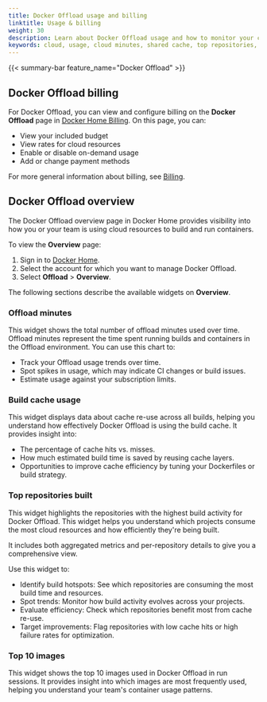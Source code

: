 ```yaml
---
title: Docker Offload usage and billing
linktitle: Usage & billing
weight: 30
description: Learn about Docker Offload usage and how to monitor your cloud resources.
keywords: cloud, usage, cloud minutes, shared cache, top repositories, cloud builder, Docker Offload
---
```


{{< summary-bar feature_name="Docker Offload" >}}

## Docker Offload billing

For Docker Offload, you can view and configure billing on the **Docker Offload**
page in [Docker Home Billing](https://app.docker.com/billing). On this page, you
can:

- View your included budget
- View rates for cloud resources
- Enable or disable on-demand usage
- Add or change payment methods

For more general information about billing, see [Billing](../billing/_index.md).

## Docker Offload overview

The Docker Offload overview page in Docker Home provides visibility into
how you or your team is using cloud resources to build and run containers.

To view the **Overview** page:

1. Sign in to [Docker Home](https://app.docker.com/).
2. Select the account for which you want to manage Docker Offload.
3. Select **Offload** > **Overview**.

The following sections describe the available widgets on **Overview**.

### Offload minutes

This widget shows the total number of offload minutes used over time. Offload
minutes represent the time spent running builds and containers in the Offload
environment. You can use this chart to:

- Track your Offload usage trends over time.
- Spot spikes in usage, which may indicate CI changes or build issues.
- Estimate usage against your subscription limits.

### Build cache usage

This widget displays data about cache re-use across all builds, helping you
understand how effectively Docker Offload is using the build cache. It
provides insight into:

- The percentage of cache hits vs. misses.
- How much estimated build time is saved by reusing cache layers.
- Opportunities to improve cache efficiency by tuning your Dockerfiles or build
  strategy.

### Top repositories built

This widget highlights the repositories with the highest build activity for
Docker Offload. This widget helps you understand which projects consume the most
cloud resources and how efficiently they're being built.

It includes both aggregated metrics and per-repository details to give you a
comprehensive view.

Use this widget to:

- Identify build hotspots: See which repositories are consuming the most build
  time and resources.
- Spot trends: Monitor how build activity evolves across your projects.
- Evaluate efficiency: Check which repositories benefit most from cache re-use.
- Target improvements: Flag repositories with low cache hits or high failure
  rates for optimization.

### Top 10 images

This widget shows the top 10 images used in Docker Offload in run sessions. It
provides insight into which images are most frequently used, helping you
understand your team's container usage patterns.
